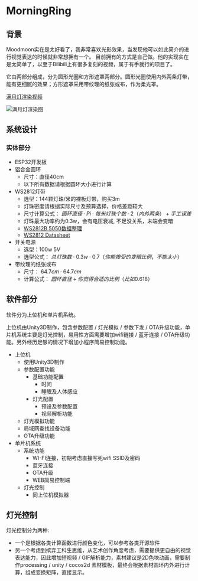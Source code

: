# MorningRing

## 背景
Moodmoon实在是太好看了，我非常喜欢光影效果，当发现他可以如此简介的进行视觉表达的时候就非常想拥有一个。
目前拥有的方式是自己做。他的实现实在是太简单了，以至于Bilibili上有很多复刻的视频，属于有手就行的项目了。

它由两部分组成，分为圆形光圈和方形遮罩两部分。圆形光圈使用内外两条灯带，能有更细腻的效果；方形遮罩采用带纹理的纸张或布，作为柔光罩。

[满月灯渲染视频](https://www.bilibili.com/video/BV1z8411E7oL)

![满月灯渲染图](https://i.imgur.com/AWUCLpw.png)

## 系统设计

### 实体部分

- ESP32开发板
- 铝合金圆环
   - 尺寸：直径40cm
   - 以下所有数据请根据圆环大小进行计算
- WS2812灯带
   - 选型：144颗灯珠/米的裸板灯带，购买3m
   - 灯珠密度请根据实际尺寸及预算选择，价格差距较大
   - 尺寸计算公式：
     $圆环直径 \cdot Pi \cdot 每米灯珠个数 \cdot 2（内外两条）+ 手工误差$ 
   - 灯珠最大功率约为0.3w，会有电压衰减, 不足没关系，末端会变暗
   - [WS2812B 5050数据整理](https://blog.csdn.net/weixin_39591031/article/details/110437574)
   - [WS2812 Datasheet](https://cdn-shop.adafruit.com/datasheets/WS2812.pdf)
- 开关电源
   - 选型：100w 5V
   - 选型公式：
     $总灯珠数 \cdot 0.3w \cdot 0.7（你能接受的变暗比例，不能太小）$
- 带纹理的纸张或布
   - 尺寸：
     $64.7cm \cdot 64.7cm$
   - 计算公式：
     $圆环直径 \div 你觉得合适的比例（比如0.618）$

## 软件部分

软件分为上位机和单片机系统。

上位机由Unity3D制作，包含参数配置 / 灯光模拟 / 参数下发 / OTA升级功能，单片机系统主要是灯光控制，易用性方面需要增加wifi链接 / 蓝牙连接 / OTA升级功能。另外经历足够的情况下增加小程序简易控制功能。

- 上位机
   - 使用Unity3D制作
   - 参数配置功能
      - 基础功能配置
         - 时间
         - 睡眠及人体感应
      - 灯光配置
         - 预设及参数配置
         - 视频解析功能
   - 灯光模拟功能
   - 局域网查找设备功能
   - OTA升级功能
- 单片机系统
   - 系统功能
      - WI-FI连接，初期考虑直接写死wifi SSID及密码
      - 蓝牙连接
      - OTA升级
      - WEB简易控制端
   - 灯光控制
      - 同上位机模拟器

## 灯光控制

灯光控制分为两种:

 - 一个是根据各类计算函数进行颜色变化，可以参考各类开源软件
 - 另一个考虑到摈弃工科生思维，从艺术创作角度考虑，需要提供更自由的视觉表达能力，因此增加短视频 / GIF解析能力，素材建议是2D色块动画，需要制作processing / unity / cocos2d 素材模板，最终会根据素材圆环内外进行计算，组成变换矩阵，直接显示。
